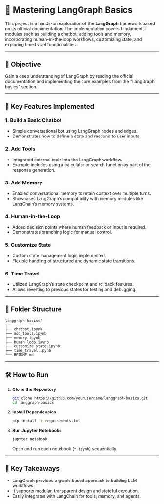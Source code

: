 # 🧠 Mastering LangGraph Basics

This project is a hands-on exploration of the **LangGraph** framework based on its official documentation. The implementation covers fundamental modules such as building a chatbot, adding tools and memory, incorporating human-in-the-loop workflows, customizing state, and exploring time travel functionalities.

---

## 📌 Objective

Gain a deep understanding of LangGraph by reading the official documentation and implementing the core examples from the "LangGraph basics" section.

---

## 🚀 Key Features Implemented

### 1. **Build a Basic Chatbot**
- Simple conversational bot using LangGraph nodes and edges.
- Demonstrates how to define a state and respond to user inputs.

### 2. **Add Tools**
- Integrated external tools into the LangGraph workflow.
- Example includes using a calculator or search function as part of the response generation.

### 3. **Add Memory**
- Enabled conversational memory to retain context over multiple turns.
- Showcases LangGraph’s compatibility with memory modules like LangChain’s memory systems.

### 4. **Human-in-the-Loop**
- Added decision points where human feedback or input is required.
- Demonstrates branching logic for manual control.

### 5. **Customize State**
- Custom state management logic implemented.
- Flexible handling of structured and dynamic state transitions.

### 6. **Time Travel**
- Utilized LangGraph’s state checkpoint and rollback features.
- Allows reverting to previous states for testing and debugging.

---

## 📁 Folder Structure

```
langgraph-basics/
│
├── chatbot.ipynb
├── add_tools.ipynb
├── memory.ipynb
├── human_loop.ipynb
├── customize_state.ipynb
├── time_travel.ipynb
└── README.md
```

---

## 🛠️ How to Run

1. **Clone the Repository**
   ```bash
   git clone https://github.com/yourusername/langgraph-basics.git
   cd langgraph-basics
   ```

2. **Install Dependencies**
   ```bash
   pip install -r requirements.txt
   ```

3. **Run Jupyter Notebooks**
   ```bash
   jupyter notebook
   ```
   Open and run each notebook (`*.ipynb`) sequentially.

---

## 🧠 Key Takeaways

- LangGraph provides a graph-based approach to building LLM workflows.
- It supports modular, transparent design and stateful execution.
- Easily integrates with LangChain for tools, memory, and agents.


